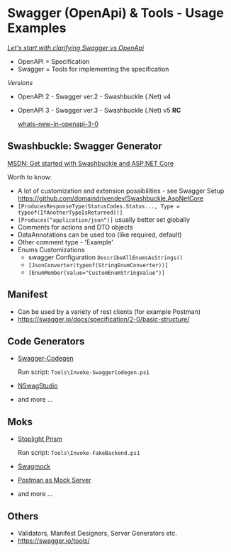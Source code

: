 # Swagger (OpenApi) & Tools - Usage Examples

*[Let's start with clarifying Swagger vs OpenApi](https://swagger.io/blog/api-strategy/difference-between-swagger-and-openapi/)*
- OpenAPI = Specification
- Swagger = Tools for implementing the specification


*Versions*
 - OpenAPI 2 - Swagger ver.2 - Swashbuckle (.Net) v4
 - OpenAPI 3 - Swagger ver.3 - Swashbuckle (.Net) v5 **RC**
  
   [whats-new-in-openapi-3-0](https://swagger.io/blog/news/whats-new-in-openapi-3-0/)

## Swashbuckle: Swagger Generator
[MSDN: Get started with Swashbuckle and ASP.NET Core](https://docs.microsoft.com/en-us/aspnet/core/tutorials/getting-started-with-swashbuckle?view=aspnetcore-3.0&tabs=visual-studio)


Worth to know:
- A lot of customization and extension possibilities - see Swagger Setup
https://github.com/domaindrivendev/Swashbuckle.AspNetCore
- `[ProducesResponseType(StatusCodes.Status..., Type = typeof(IfAnotherTypeIsReturned))]`
- `[Produces("application/json")]` usually better set globally
- Comments for actions and DTO objects
- DataAnnotations can be used too (like required, default)
- Other comment type - 'Example'
- Enums Customizations
  - swagger Configuration `DescribeAllEnumsAsStrings()`
  - `[JsonConverter(typeof(StringEnumConverter))]`
  - `[EnumMember(Value="CustomEnumStringValue")]`
   

## Manifest
  - Can be used by a variety of rest clients (for example Postman)
  - https://swagger.io/docs/specification/2-0/basic-structure/

## Code Generators
- [Swagger-Codegen](https://swagger.io/tools/swagger-codegen/)

  Run script: `Tools\Invoke-SwaggerCodegen.ps1`

- [NSwagStudio](https://github.com/RicoSuter/NSwag/wiki/NSwagStudio)
  
- and more ...

## Moks
- [Stoplight Prism](https://stoplight.io/open-source/prism/)

  Run script: `Tools\Invoke-FakeBackend.ps1`

- [Swagmock](https://www.npmjs.com/package/swagmock)
- [Postman as Mock Server](https://learning.getpostman.com/docs/postman/mock_servers/mocking_with_examples/)
- and more ...

## Others
- Validators, Manifest Designers, Server Generators etc.
- https://swagger.io/tools/
